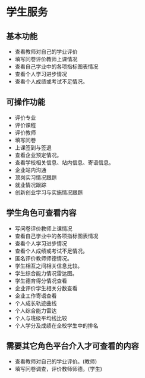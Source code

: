 # 学生服务

## 基本功能

* 查看教师对自己的学业评价
* 填写问卷评价教师上课情况
* 查看自己学业中的各项指标图表情况
* 查看个人学习进步情况
* 查看个人成绩或考试不足情况。 

## 可操作功能

* 评价专业
* 评价课程
* 评价教师
* 填写问卷
* 上课签到与签退
* 查看企业预定情况。
* 查看学校相关信息、站内信息、寄语信息。
* 企业站内沟通 
* 顶岗实习情况跟踪
* 就业情况跟踪
* 创新创业学习与实施情况跟踪

## 学生角色可查看内容

* 写问卷评价教师上课情况
* 查看自己学业中的各项指标图表情况
* 查看个人学习进步情况
* 查看个人成绩或考试不足情况。
* 匿名评价教师师德情况。
* 学生相互之间相关信息比较。
* 学生综合能力情况雷达图。
* 学生德育得分情况查看
* 企业评价学生相关分数查看
* 企业工作寄语查看
* 个人成长轨迹曲线
* 个人综合能力雷达
* 个人与班级平均线比较
* 个人学分及成绩在全校学生中的排名



## 需要其它角色平台介入才可查看的内容

* 查看教师对自己的学业评价。(教师)
* 填写问卷调查，评价教师师德。(学生)


